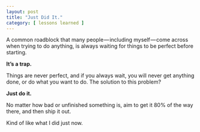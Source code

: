 ```yaml
---
layout: post
title: "Just Did It."
category: [ lessons learned ]
---
```


A common roadblock that many people — including myself — come across when trying to do anything, is always waiting for things to be perfect before starting.

**It’s a trap.**

Things are never perfect, and if you always wait, you will never get anything done, or do what you want to do.
The solution to this problem?

**Just do it.**

No matter how bad or unfinished something is, aim to get it 80% of the way there, and then ship it out.

Kind of like what I did just now.
